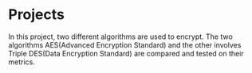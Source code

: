 # Projects
In this project, two different algorithms are used to encrypt. The two algorithms
AES(Advanced Encryption Standard) and the other involves Triple DES(Data Encryption
Standard) are compared and tested on their metrics.
